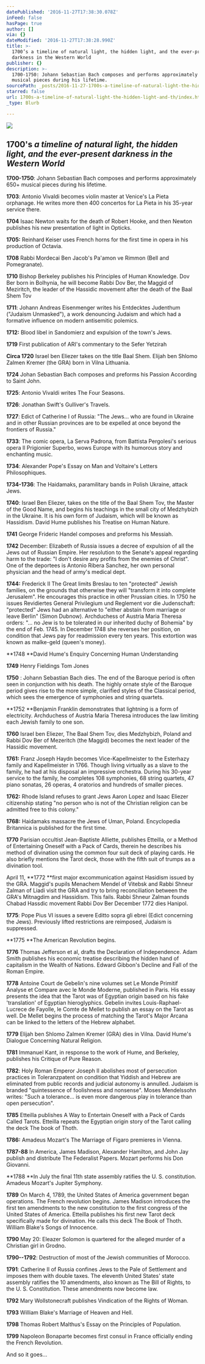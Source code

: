 ```yaml
---
datePublished: '2016-11-27T17:38:30.078Z'
inFeed: false
hasPage: true
author: []
via: {}
dateModified: '2016-11-27T17:38:28.990Z'
title: >-
  1700’s a timeline of natural light, the hidden light, and the ever-present
  darkness in the Western World
publisher: {}
description: >-
  1700-1750: Johann Sebastian Bach composes and performs approximately 650+
  musical pieces during his lifetime.
sourcePath: _posts/2016-11-27-1700s-a-timeline-of-natural-light-the-hidden-light-and-th.md
starred: false
url: 1700s-a-timeline-of-natural-light-the-hidden-light-and-th/index.html
_type: Blurb

---
```

![](https://the-grid-user-content.s3-us-west-2.amazonaws.com/626028b8-878a-4e07-8b5e-07a133189b37.jpg)

## 1700's _a timeline of natural light, the hidden light, and the ever-present darkness in the Western World_

**1700-1750**: Johann Sebastian Bach composes and performs approximately 650+ musical pieces during his lifetime.

**1703**: Antonio Vivaldi becomes violin master at Venice's La Pieta orphanage. He writes more then 400 concertos for La Pieta in his 35-year service there.

**1704** Isaac Newton waits for the death of Robert Hooke, and then Newton publishes his new presentation of light in Opticks.

**1705:** Reinhard Keiser uses French horns for the first time in opera in his production of Octavia.

**1708** Rabbi Mordecai Ben Jacob's Pa'amon ve Rimmon (Bell and Pomegranate).

**1710** Bishop Berkeley publishes his Principles of Human Knowledge. Dov Ber born in Bolhynia, he will become Rabbi Dov Ber, the Maggid of Meziritch, the leader of the Hassidic movement after the death of the Baal Shem Tov

**1711**: Johann Andreas Eisenmenger writes his Entdecktes Judenthum ("Judaism Unmasked"), a work denouncing Judaism and which had a formative influence on modern antisemitic polemics.

**1712:** Blood libel in Sandomierz and expulsion of the town's Jews.

**1719** First publication of ARI's commentary to the Sefer Yetzirah

**Circa 1720** Israel ben Eliezer takes on the title Baal Shem. Elijah ben Shlomo Zalmen Kremer (the GRA) born in Vilna Lithuania.

**1724** Johan Sebastian Bach composes and preforms his Passion According to Saint John.

**1725**: Antonio Vivaldi writes The Four Seasons.

**1726**: Jonathan Swift's Gulliver's Travels.

**1727**: Edict of Catherine I of Russia: "The Jews... who are found in Ukraine and in other Russian provinces are to be expelled at once beyond the frontiers of Russia."

**1733**: The comic opera, La Serva Padrona, from Battista Pergolesi's serious opera Il Prigionier Superbo, wows Europe with its humorous story and enchanting music.

**1734**: Alexander Pope's Essay on Man and Voltaire's Letters Philosophiques.

**1734-1736**: The Haidamaks, paramilitary bands in Polish Ukraine, attack Jews.

**1740**: Israel Ben Eliezer, takes on the title of the Baal Shem Tov, the Master of the Good Name, and begins his teachings in the small city of Medzhybizh in the Ukraine. It is his own form of Judaism, which will be known as Hassidism. David Hume publishes his Treatise on Human Nature.

**1741** George Frideric Handel composes and preforms his Messiah.

**1742** December: Elizabeth of Russia issues a decree of expulsion of all the Jews out of Russian Empire. Her resolution to the Senate's appeal regarding harm to the trade: "I don't desire any profits from the enemies of Christ". One of the deportees is Antonio Ribera Sanchez, her own personal physician and the head of army's medical dept.

**1744:** Frederick II The Great limits Breslau to ten "protected" Jewish families, on the grounds that otherwise they will "transform it into complete Jerusalem". He encourages this practice in other Prussian cities. In 1750 he issues Revidiertes General Privilegium und Reglement vor die Judenschaft: "protected" Jews had an alternative to "either abstain from marriage or leave Berlin" (Simon Dubnow). Archduchess of Austria Maria Theresa orders: "... no Jew is to be tolerated in our inherited duchy of Bohemia" by the end of Feb. 1745\. In December 1748 she reverses her position, on condition that Jews pay for readmission every ten years. This extortion was known as malke-geld (queen's money).

**1748 **David Hume's Enquiry Concerning Human Understanding

**1749** Henry Fieldings Tom Jones

**1750** : Johann Sebastian Bach dies. The end of the Baroque period is often seen in conjunction with his death. The highly ornate style of the Baroque period gives rise to the more simple, clarified styles of the Classical period, which sees the emergence of symphonies and string quartets.

**1752 **Benjamin Franklin demonstrates that lightning is a form of electricity. Archduchess of Austria Maria Theresa introduces the law limiting each Jewish family to one son.

**1760** Israel ben Eliezer, The Baal Shem Tov, dies Medzhybizh, Poland and Rabbi Dov Ber of Mezeritch (the Maggid) becomes the next leader of the Hassidic movement.

**1761:** Franz Joseph Haydn becomes Vice-Kapellmeister to the Esterhazy family and Kapellmeister in 1766\. Though living virtually as a slave to the family, he had at his disposal an impressive orchestra. During his 30-year service to the family, he completes 108 symphonies, 68 string quartets, 47 piano sonatas, 26 operas, 4 oratorios and hundreds of smaller pieces.

**1762:** Rhode Island refuses to grant Jews Aaron Lopez and Isaac Eliezer citizenship stating "no person who is not of the Christian religion can be admitted free to this colony."

**1768:** Haidamaks massacre the Jews of Uman, Poland. Encyclopedia Britannica is published for the first time.

**1770** Parisian occultist Jean-Baptiste Alliette, publishes Etteilla, or a Method of Entertaining Oneself with a Pack of Cards, therein he describes his method of divination using the common four suit deck of playing cards. He also briefly mentions the Tarot deck, those with the fifth suit of trumps as a divination tool.

April 11, **1772 **first major excommunication against Hasidism issued by the GRA. Maggid's pupils Menachem Mendel of Vitebsk and Rabbi Shneur Zalman of Liadi visit the GRA and try to bring reconciliation between the GRA's Mitnagdim and Hassidism. This fails. Rabbi Shneur Zalman founds Chabad Hassdic movement Rabbi Dov Ber December 1772 dies Hanipol.

**1775**: Pope Pius VI issues a severe Editto sopra gli ebrei (Edict concerning the Jews). Previously lifted restrictions are reimposed, Judaism is suppressed.

**1775 **The American Revolution begins.

**1776** Thomas Jefferson et al, drafts the Declaration of Independence. Adam Smith publishes his economic treatise describing the hidden hand of capitalism in the Wealth of Nations. Edward Gibbon's Decline and Fall of the Roman Empire.

**1778** Antoine Court de Gebelin's nine volumes set Le Monde Primitif Analyse et Compare avec le Monde Moderne, published in Paris. His essay presents the idea that the Tarot was of Egyptian origin based on his fake 'translation' of Egyptian hieroglyphics. Gebelin invites Louis-Raphael-Lucrece de Fayolle, le Comte de Mellet to publish an essay on the Tarot as well. De Mellet begins the process of matching the Tarot's Major Arcana can be linked to the letters of the Hebrew alphabet.

**1779** Elijah ben Shlomo Zalmen Kremer (GRA) dies in Vilna. David Hume's Dialogue Concerning Natural Religion.

**1781** Immanuel Kant, in response to the work of Hume, and Berkeley, publishes his Critique of Pure Reason.

**1782**: Holy Roman Emperor Joseph II abolishes most of persecution practices in Toleranzpatent on condition that Yiddish and Hebrew are eliminated from public records and judicial autonomy is annulled. Judaism is branded "quintessence of foolishness and nonsense". Moses Mendelssohn writes: "Such a tolerance... is even more dangerous play in tolerance than open persecution".

**1785** Etteilla publishes A Way to Entertain Oneself with a Pack of Cards Called Tarots. Etteilla repeats the Egyptian origin story of the Tarot calling the deck The book of Thoth.

**1786:** Amadeus Mozart's The Marriage of Figaro premieres in Vienna.

**1787-88** In America, James Madison, Alexander Hamilton, and John Jay publish and distribute The Federalist Papers. Mozart performs his Don Giovanni.

**1788 **In July the final 11th state assembly ratifies the U. S. constitution. Amadeus Mozart's Jupiter Symphony.

**1789** On March 4, 1789, the United States of America government began operations. The French revolution begins. James Madison introduces the first ten amendments to the new constitution to the first congress of the United States of America. Etteilla publishes his first new Tarot deck specifically made for divination. He calls this deck The Book of Thoth. William Blake's Songs of Innocence.

**1790** May 20: Eleazer Solomon is quartered for the alleged murder of a Christian girl in Grodno.

**1790--1792**: Destruction of most of the Jewish communities of Morocco.

**1791**: Catherine II of Russia confines Jews to the Pale of Settlement and imposes them with double taxes. The eleventh United States' state assembly ratifies the 10 amendments, also known as The Bill of Rights, to the U. S. Constitution. These amendments now become law.

**1792** Mary Wollstonecraft publishes Vindication of the Rights of Woman.

**1793** William Blake's Marriage of Heaven and Hell.

**1798** Thomas Robert Malthus's Essay on the Principles of Population.

**1799** Napoleon Bonaparte becomes first consul in France officially ending the French Revolution.

And so it goes...